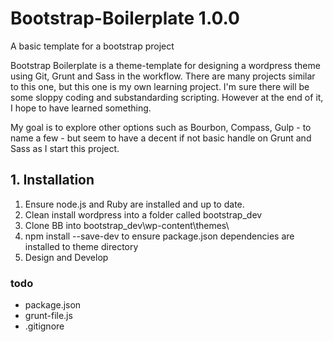 # Bootstrap-Boilerplate 1.0.0
A basic template for a bootstrap project

Bootstrap Boilerplate is a theme-template for designing a wordpress theme using Git, Grunt and Sass in the workflow.  There are many projects similar to this one, but this one is my own learning project.  I'm sure there will be some sloppy coding and substandarding scripting.  However at the end of it, I hope to have learned something. 

My goal is to explore other options such as Bourbon, Compass, Gulp - to name a few - but seem to have a decent if not basic handle on Grunt and Sass as I start this project.

## 1. Installation
1. Ensure node.js and Ruby are installed and up to date.
2. Clean install wordpress into a folder called bootstrap_dev
3. Clone BB into bootstrap_dev\wp-content\themes\
4. npm install --save-dev to ensure package.json dependencies are installed to theme directory
5. Design and Develop

### todo
- package.json
- grunt-file.js
- .gitignore

